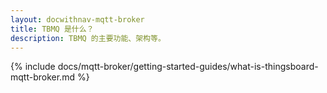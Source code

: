 ```yaml
---
layout: docwithnav-mqtt-broker
title: TBMQ 是什么？
description: TBMQ 的主要功能、架构等。
---
```


{% include docs/mqtt-broker/getting-started-guides/what-is-thingsboard-mqtt-broker.md %}